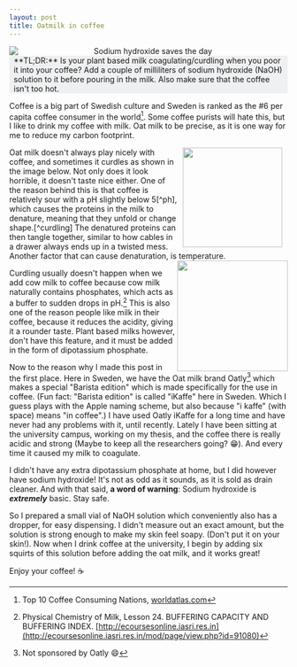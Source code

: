 ```yaml
---
layout: post
title: Oatmilk in coffee
---
```


<center>
<img src="{{ site.baseurl }}/images/20190722-Oatmilk/headerimg.png" alt="Sodium hydroxide saves the day" style="display: block;"/>
</center>


<div markdown="1" style="display:block; background-color:#eff0f1; border-radius: 3px; padding: 0px 8px;">
**TL;DR:** Is your plant based milk coagulating/curdling when you poor it into your coffee? Add a couple of milliliters of sodium hydroxide (NaOH) solution to it before pouring in the milk. Also make sure that the coffee isn't too hot.
</div>

Coffee is a big part of Swedish culture and Sweden is ranked as the \#6
per capita coffee consumer in the world[^rank]. Some coffee purists will hate this, but I like to drink my coffee with milk. Oat milk to be precise, as it is one way for me to reduce my carbon footprint. 

<img align="right" width="180px" style="margin: 0px 10px" src="{{ site.baseurl }}/images/20190722-Oatmilk/curdling.jpg" /> 
Oat milk doesn't always play nicely with coffee, and sometimes it curdles as shown in the image below. Not only does it look horrible, it doesn't taste nice either. One of the reason behind this is that coffee is relatively sour with a pH slightly below 5[^ph], which causes the proteins in the milk to denature, meaning that they unfold or change shape.[^curdling] The denatured proteins can then tangle together, similar to how cables in a drawer always ends up in a twisted mess. Another factor that can cause denaturation, is temperature.

<img align="right" width="200px" src="{{site.baseurl}}/images/20190722-Oatmilk/ikaffe.jpg" /> 

Curdling usually doesn't happen when we add cow milk to coffee because cow milk naturally contains phosphates, which acts as a buffer to sudden drops in pH.[^milkbuffer] This is also one of the reason people like milk in their coffee, because it reduces the acidity, giving it a rounder taste. Plant based milks however, don't have this feature, and it must be added in the form of dipotassium phosphate. 

Now to the reason why I made this post in the first place. Here in Sweden, we have the Oat milk brand Oatly[^notsponsored] which makes a special "Barista edition" which is made specifically for the use in coffee. (Fun fact: "Barista edition" is called "iKaffe" here in Sweden. Which I guess plays with the Apple naming scheme, but also because "i kaffe" (with space) means "in coffee".)
I have used Oatly iKaffe for a long time and have never had any problems with it, until recently. Lately I have been sitting at the university campus, working on my thesis, and the coffee there is really acidic and strong (Maybe to keep all the researchers going? 😁). And every time it caused my milk to coagulate. 

I didn't have any extra dipotassium phosphate at home, but I did however have sodium hydroxide! It's not as odd as it sounds, as it is sold as drain cleaner. And with that said, **a word of warning**: Sodium hydroxide is _**extremely**_ basic. Stay safe. 

So I prepared a small vial of NaOH solution which conveniently also has a dropper, for easy dispensing. I didn't measure out an exact amount, but the solution is strong enough to make my skin feel soapy. (Don't put it on your skin!). Now when I drink coffee at the university, I begin by adding six squirts of this solution before adding the oat milk, and it works great!

Enjoy your coffee! ☕️

[^rank]: Top 10 Coffee Consuming Nations, [worldatlas.com](https://www.worldatlas.com/articles/top-10-coffee-consuming-nations.html)
[^ph]: Coffee Acidity – Flavor, pH, Acid Reflux, and Low-acid Coffee: Part 1, [angelscup.com](https://angelscup.com/blog/taste/coffee-acidity-flavor-ph-acid-reflux-and-low-acid-coffee/)
[^curdling]: Trade secrets... Curdling of soya milk, Education in Chemistry. [https://eic.rsc.org](https://eic.rsc.org/feature/trade-secrets--curdling-of-soya-milk/3007421.article)
[^milkbuffer]: Physical Chemistry of Milk, Lesson 24. BUFFERING CAPACITY AND BUFFERING INDEX. [http://ecoursesonline.iasri.res.in](http://ecoursesonline.iasri.res.in/mod/page/view.php?id=91080)
[^notsponsored]: Not sponsored by Oatly 😄
